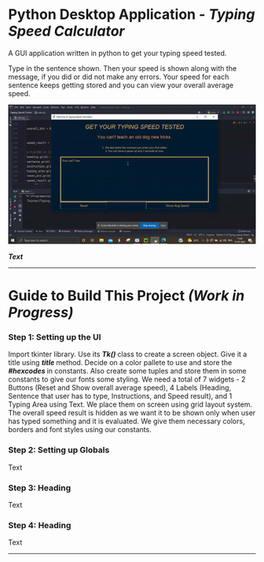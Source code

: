 # Python Desktop Application - <b> <em> Typing Speed Calculator </em> </b>
A GUI application written in python to get your typing speed tested.

Type in the sentence shown. Then your speed is shown along with the message, if you did or did not make any errors. Your speed for each sentence keeps getting stored and you can view your overall average speed.

<div>
  <img src="./typing_speed_test.gif" alt="Code Output">
</div>

<b> <em> Text </em> </b>

<hr>
<h1> Guide to Build This Project <i>(Work in Progress)</i> </h1>

<h3> Step 1: Setting up the UI  </h3>
<p>
  Import tkinter library. Use its <b> <em> Tk() </em> </b> class to create a screen object. Give it a title using <b> <em> title </em> </b> method. 
  Decide on a color pallete to use and store the <b> <em> #hexcodes </em> </b> in constants. Also create some tuples and store them in some constants to give
  our fonts some styling. We need a total of 7 widgets - 2 Buttons (Reset and Show overall average speed), 
  4 Labels (Heading, Sentence that user has to type, Instructions, and Speed result), and 1 Typing Area using Text. 
  We place them on screen using grid layout system.
  The overall speed result is hidden as we want it to be shown only when user has typed something and it is evaluated.
  We give them necessary colors, borders and font styles using our constants.
</p>

<h3> Step 2: Setting up Globals  </h3>
<p>
  Text
</p>

<h3> Step 3: Heading  </h3>
<p>
  Text
</p>

<h3> Step 4: Heading  </h3>
<p>
  Text
</p>

<hr>
